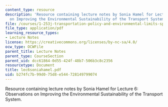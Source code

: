 ```yaml
---
content_type: resource
description: 'Resource containing lecture notes by Sonia Hamel for Lecture 6: Observations
  on Improving the Environmental Sustainability of the Transport System.'
file: /courses/1-253j-transportation-policy-and-environmental-limits-spring-2004/b274fc7b99d075d8e544728149799074_lec6soniahamel.pdf
file_type: application/pdf
learning_resource_types:
- Lecture Notes
license: https://creativecommons.org/licenses/by-nc-sa/4.0/
ocw_type: OCWFile
parent_title: Lecture Notes
parent_type: CourseSection
parent_uid: dcc61864-0d55-424f-48b7-506b3c8c2356
resourcetype: Document
title: lec6soniahamel.pdf
uid: b274fc7b-99d0-75d8-e544-728149799074
---
```

Resource containing lecture notes by Sonia Hamel for Lecture 6: Observations on Improving the Environmental Sustainability of the Transport System.